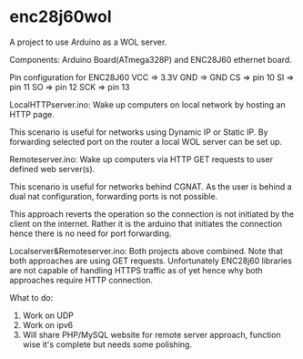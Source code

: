 # enc28j60wol


A project to use Arduino as a WOL server.

Components: Arduino Board(ATmega328P) and ENC28J60 ethernet board.

Pin configuration for ENC28J60 
VCC => 3.3V
GND => GND
CS  => pin 10
SI  => pin 11
SO  => pin 12
SCK => pin 13

LocalHTTPserver.ino: Wake up computers on local network by hosting an HTTP page.

This scenario is useful for networks using Dynamic IP or Static IP. By forwarding selected port on the router a local WOL server can be set up.


Remoteserver.ino: Wake up computers via HTTP GET requests to user defined web server(s).

This scenario is useful for networks behind CGNAT. As the user is behind a dual nat configuration, forwarding ports is not possible.

This approach reverts the operation so the connection is not initiated by the client on the internet. Rather it is the arduino that initiates the connection hence there is no need for port forwarding. 

Localserver&Remoteserver.ino: Both projects above combined. Note that both approaches are using GET requests.
Unfortunately ENC28j60 libraries are not capable of handling HTTPS traffic as of yet hence why both approaches require HTTP connection.


What to do:
1) Work on UDP
2) Work on ipv6
3) Will share PHP/MySQL website for remote server approach, function wise it's complete but needs some polishing.

